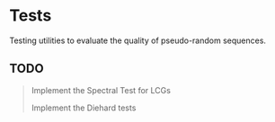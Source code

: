 # Tests
Testing utilities to evaluate the quality of pseudo-random sequences. 

## TODO
> Implement the Spectral Test for LCGs
>
> Implement the Diehard tests
